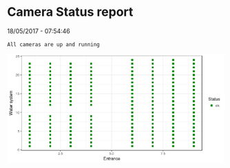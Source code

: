 Camera Status report
================
18/05/2017 - 07:54:46

    All cameras are up and running

![](camreport_files/figure-markdown_github/unnamed-chunk-2-1.png)
